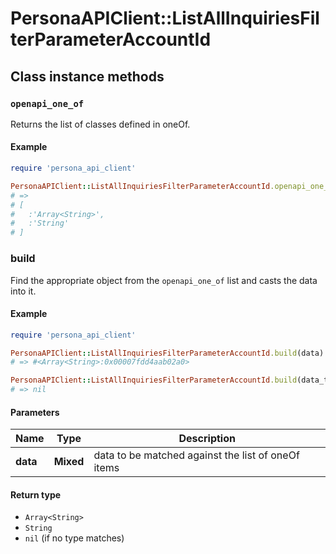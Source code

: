 # PersonaAPIClient::ListAllInquiriesFilterParameterAccountId

## Class instance methods

### `openapi_one_of`

Returns the list of classes defined in oneOf.

#### Example

```ruby
require 'persona_api_client'

PersonaAPIClient::ListAllInquiriesFilterParameterAccountId.openapi_one_of
# =>
# [
#   :'Array<String>',
#   :'String'
# ]
```

### build

Find the appropriate object from the `openapi_one_of` list and casts the data into it.

#### Example

```ruby
require 'persona_api_client'

PersonaAPIClient::ListAllInquiriesFilterParameterAccountId.build(data)
# => #<Array<String>:0x00007fdd4aab02a0>

PersonaAPIClient::ListAllInquiriesFilterParameterAccountId.build(data_that_doesnt_match)
# => nil
```

#### Parameters

| Name | Type | Description |
| ---- | ---- | ----------- |
| **data** | **Mixed** | data to be matched against the list of oneOf items |

#### Return type

- `Array<String>`
- `String`
- `nil` (if no type matches)

